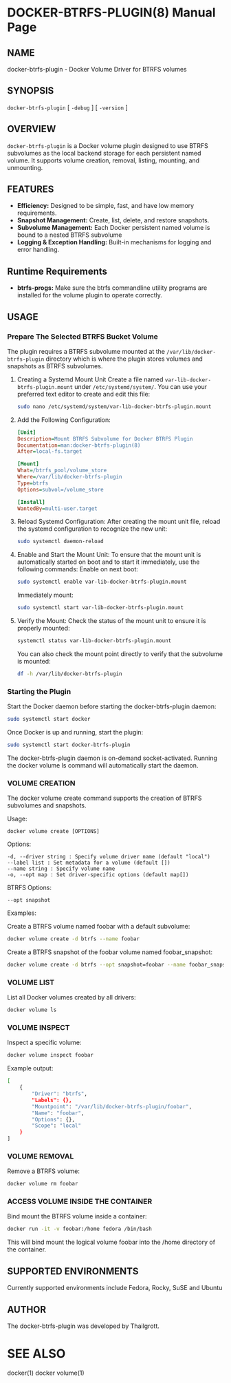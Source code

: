 # DOCKER-BTRFS-PLUGIN(8) Manual Page

## NAME
docker-btrfs-plugin - Docker Volume Driver for BTRFS volumes

## SYNOPSIS
`docker-btrfs-plugin` [ `-debug` ] [ `-version` ]

## OVERVIEW
`docker-btrfs-plugin` is a Docker volume plugin designed to use BTRFS subvolumes as the local backend storage for each persistent named volume. It supports volume creation, removal, listing, mounting, and unmounting.

## FEATURES

- **Efficiency:** Designed to be simple, fast, and have low memory requirements.
- **Snapshot Management:** Create, list, delete, and restore snapshots.
- **Subvolume Management:** Each Docker persistent named volume is bound to a nested BTRFS subvolume
- **Logging & Exception Handling:** Built-in mechanisms for logging and error handling.

## Runtime Requirements

- **btrfs-progs:** Make sure the btrfs commandline utility programs are installed for the volume plugin to operate correctly.

## USAGE

### Prepare The Selected BTRFS Bucket Volume
The plugin requires a BTRFS subvolume mounted at the `/var/lib/docker-btrfs-plugin` directory which is where the plugin stores volumes and snapshots as BTRFS subvolumes. 

1. Creating a Systemd Mount Unit
   Create a file named `var-lib-docker-btrfs-plugin.mount` under `/etc/systemd/system/`. You can use your preferred text editor to create and edit this file:
   ```bash
   sudo nano /etc/systemd/system/var-lib-docker-btrfs-plugin.mount
   ```
2. Add the Following Configuration:
   ```ini
   [Unit]
   Description=Mount BTRFS Subvolume for Docker BTRFS Plugin
   Documentation=man:docker-btrfs-plugin(8)
   After=local-fs.target

   [Mount]
   What=/btrfs_pool/volume_store
   Where=/var/lib/docker-btrfs-plugin
   Type=btrfs
   Options=subvol=/volume_store

   [Install]
   WantedBy=multi-user.target
   ```
3. Reload Systemd Configuration:
After creating the mount unit file, reload the systemd configuration to recognize the new unit:
   ```bash
   sudo systemctl daemon-reload
   ```
4. Enable and Start the Mount Unit:
To ensure that the mount unit is automatically started on boot and to start it immediately, use the following commands:
   Enable on next boot:
   ```bash
   sudo systemctl enable var-lib-docker-btrfs-plugin.mount
   ```
   Immediately mount: 
   ```bash
   sudo systemctl start var-lib-docker-btrfs-plugin.mount
   ```
5. Verify the Mount:
   Check the status of the mount unit to ensure it is properly mounted:
   ```bash
   systemctl status var-lib-docker-btrfs-plugin.mount
   ```
   You can also check the mount point directly to verify that the subvolume is mounted:
   ```bash
   df -h /var/lib/docker-btrfs-plugin
   ```
   
### Starting the Plugin
Start the Docker daemon before starting the docker-btrfs-plugin daemon:
```bash
sudo systemctl start docker
```
Once Docker is up and running, start the plugin:
```bash
sudo systemctl start docker-btrfs-plugin
```
The docker-btrfs-plugin daemon is on-demand socket-activated. Running the docker volume ls command will automatically start the daemon.

### VOLUME CREATION
The docker volume create command supports the creation of BTRFS subvolumes and snapshots.

Usage:
```
docker volume create [OPTIONS]
```

Options:
```
-d, --driver string : Specify volume driver name (default "local")
--label list : Set metadata for a volume (default [])
--name string : Specify volume name
-o, --opt map : Set driver-specific options (default map[])
```
BTRFS Options:
```
--opt snapshot
```

Examples:

Create a BTRFS volume named foobar with a default subvolume:
```bash
docker volume create -d btrfs --name foobar
```

Create a BTRFS snapshot of the foobar volume named foobar_snapshot:
```bash
docker volume create -d btrfs --opt snapshot=foobar --name foobar_snapshot
```

### VOLUME LIST
List all Docker volumes created by all drivers:
```bash
docker volume ls
```

### VOLUME INSPECT
Inspect a specific volume:
```bash
docker volume inspect foobar
```

Example output:
```bash
[
    {
        "Driver": "btrfs",
        "Labels": {},
        "Mountpoint": "/var/lib/docker-btrfs-plugin/foobar",
        "Name": "foobar",
        "Options": {},
        "Scope": "local"
    }
]
```

### VOLUME REMOVAL
Remove a BTRFS volume:
```bash
docker volume rm foobar
```

### ACCESS VOLUME INSIDE THE CONTAINER
Bind mount the BTRFS volume inside a container:
```bash
docker run -it -v foobar:/home fedora /bin/bash
```
This will bind mount the logical volume foobar into the /home directory of the container.

## SUPPORTED ENVIRONMENTS
Currently supported environments include Fedora, Rocky, SuSE and Ubuntu 

## AUTHOR
The docker-btrfs-plugin was developed by Thailgrott.

# SEE ALSO
docker(1)
docker volume(1)

